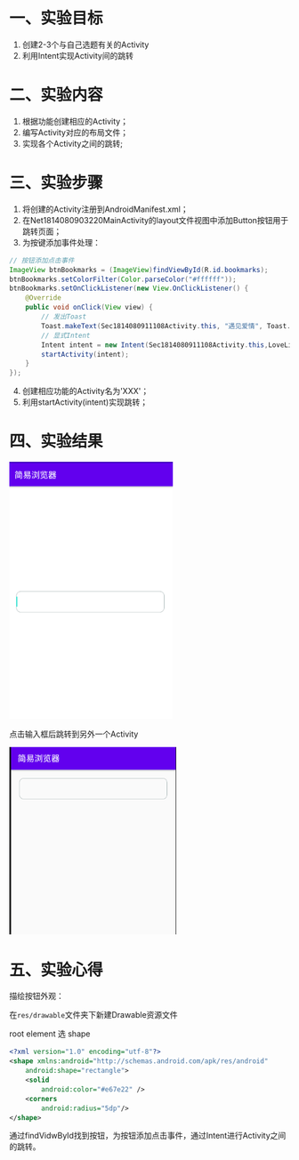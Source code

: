 # 一、实验目标

1. 创建2-3个与自己选题有关的Activity
2. 利用Intent实现Activity间的跳转

# 二、实验内容

1. 根据功能创建相应的Activity；
2. 编写Activity对应的布局文件；
3. 实现各个Activity之间的跳转;

# 三、实验步骤

1. 将创建的Activity注册到AndroidManifest.xml；
2. 在Net1814080903220MainActivity的layout文件视图中添加Button按钮用于跳转页面；
3. 为按键添加事件处理：

```java
// 按钮添加点击事件
ImageView btnBookmarks = (ImageView)findViewById(R.id.bookmarks);
btnBookmarks.setColorFilter(Color.parseColor("#ffffff"));
btnBookmarks.setOnClickListener(new View.OnClickListener() {
    @Override
    public void onClick(View view) {
        // 发出Toast
        Toast.makeText(Sec1814080911108Activity.this, "遇见爱情", Toast.LENGTH_SHORT).show();
        // 显式Intent
        Intent intent = new Intent(Sec1814080911108Activity.this,LoveListActivity.class);
        startActivity(intent);
    }
});
```

4. 创建相应功能的Activity名为'XXX'；
5. 利用startActivity(intent)实现跳转；



# 四、实验结果



<img src="./lab2.png" alt="image-20201115202136975" style="zoom:80%;" />



点击输入框后跳转到另外一个Activity

<img src="./lab2_target.png" alt="image-20201115201405409" style="zoom:80%;" />



# 五、实验心得

描绘按钮外观：

在`res/drawable`文件夹下新建Drawable资源文件

root element 选 shape

```xml
<?xml version="1.0" encoding="utf-8"?>
<shape xmlns:android="http://schemas.android.com/apk/res/android"
    android:shape="rectangle">
    <solid
        android:color="#e67e22" />
    <corners
        android:radius="5dp"/>
</shape>
```

通过findVidwById找到按钮，为按钮添加点击事件，通过Intent进行Activity之间的跳转。